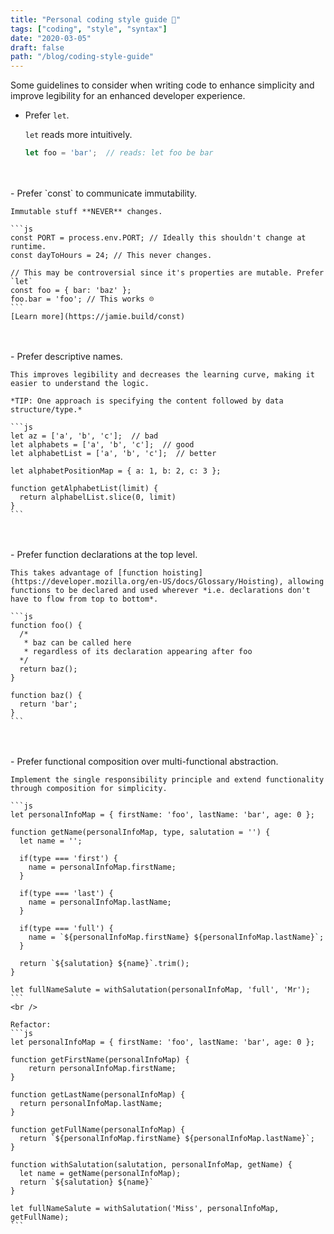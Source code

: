 ```yaml
---
title: "Personal coding style guide 💄"
tags: ["coding", "style", "syntax"]
date: "2020-03-05"
draft: false
path: "/blog/coding-style-guide"
---
```

Some guidelines to consider when writing code to enhance simplicity and improve legibility for an enhanced developer experience.
<!-- end -->

- Prefer `let`.

    `let` reads more intuitively.

    ```js
    let foo = 'bar';  // reads: let foo be bar
    ```
<br />
<br />
- Prefer `const` to communicate immutability.

    Immutable stuff **NEVER** changes.

    ```js
    const PORT = process.env.PORT; // Ideally this shouldn't change at runtime.
    const dayToHours = 24; // This never changes.

    // This may be controversial since it's properties are mutable. Prefer `let`
    const foo = { bar: 'baz' };
    foo.bar = 'foo'; // This works ☹
    ```
    [Learn more](https://jamie.build/const)
<br />
<br />
- Prefer descriptive names.

    This improves legibility and decreases the learning curve, making it easier to understand the logic.

    *TIP: One approach is specifying the content followed by data structure/type.*

    ```js
    let az = ['a', 'b', 'c'];  // bad
    let alphabets = ['a', 'b', 'c'];  // good
    let alphabetList = ['a', 'b', 'c'];  // better
    
    let alphabetPositionMap = { a: 1, b: 2, c: 3 };

    function getAlphabetList(limit) {
      return alphabelList.slice(0, limit)
    }
    ```
<br />
<br />
- Prefer function declarations at the top level.

    This takes advantage of [function hoisting](https://developer.mozilla.org/en-US/docs/Glossary/Hoisting), allowing functions to be declared and used wherever *i.e. declarations don't have to flow from top to bottom*.

    ```js
    function foo() {
      /* 
       * baz can be called here 
       * regardless of its declaration appearing after foo
      */
      return baz();
    }

    function baz() {
      return 'bar';
    }
    ```
<br />
<br />
- Prefer functional composition over multi-functional abstraction.

    Implement the single responsibility principle and extend functionality through composition for simplicity.

    ```js
    let personalInfoMap = { firstName: 'foo', lastName: 'bar', age: 0 };

    function getName(personalInfoMap, type, salutation = '') {
      let name = '';

      if(type === 'first') {
        name = personalInfoMap.firstName;
      }

      if(type === 'last') {
        name = personalInfoMap.lastName;
      }

      if(type === 'full') {
        name = `${personalInfoMap.firstName} ${personalInfoMap.lastName}`;
      }

      return `${salutation} ${name}`.trim();
    }

    let fullNameSalute = withSalutation(personalInfoMap, 'full', 'Mr');
    ```
    <br />

    Refactor:
    ```js
    let personalInfoMap = { firstName: 'foo', lastName: 'bar', age: 0 };

    function getFirstName(personalInfoMap) {
        return personalInfoMap.firstName;
    }

    function getLastName(personalInfoMap) {
      return personalInfoMap.lastName;
    }

    function getFullName(personalInfoMap) {
      return `${personalInfoMap.firstName} ${personalInfoMap.lastName}`;
    }

    function withSalutation(salutation, personalInfoMap, getName) {
      let name = getName(personalInfoMap);
      return `${salutation} ${name}`
    }

    let fullNameSalute = withSalutation('Miss', personalInfoMap, getFullName);
    ```
